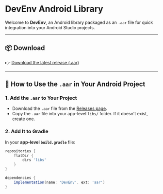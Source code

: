 # DevEnv Android Library

Welcome to **DevEnv**, an Android library packaged as an `.aar` file for quick integration into your Android Studio projects.

---

## 📦 Download

👉 [Download the latest release (.aar)](https://github.com/monish-instinct/DevEnv/releases/download/DevEnv/DevEnv.aar)

---

## 🚀 How to Use the `.aar` in Your Android Project

### 1. Add the `.aar` to Your Project

- Download the `.aar` file from the [Releases page](https://github.com/monish-instinct/DevEnv/releases).
- Copy the `.aar` file into your app-level `libs/` folder. If it doesn't exist, create one.

### 2. Add It to Gradle

In your **app-level `build.gradle`** file:

```gradle
repositories {
    flatDir {
        dirs 'libs'
    }
}

dependencies {
    implementation(name: 'DevEnv', ext: 'aar')
}

